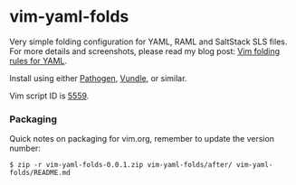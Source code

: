 # vim-yaml-folds

Very simple folding configuration for YAML, RAML and SaltStack SLS files.  For
more details and screenshots, please read my blog post: [Vim folding rules for
YAML][].

Install using either [Pathogen][], [Vundle][], or similar.


Vim script ID is [5559][].


### Packaging

Quick notes on packaging for vim.org, remember to update the version number:

```
$ zip -r vim-yaml-folds-0.0.1.zip vim-yaml-folds/after/ vim-yaml-folds/README.md
```


[5559]: http://www.vim.org/scripts/script.php?script_id=5559
[Vim folding rules for YAML]: https://droun.in/posts/programming/yaml_vim_folds/
[Pathogen]: https://github.com/tpope/vim-pathogen
[Vundle]: https://github.com/VundleVim/Vundle.vim
